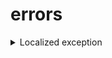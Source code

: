 # errors

<details>
    <summary>Localized exception</summary>
    
    A generic exception class able to localize and translate messages to the GUI (users).
</details>
